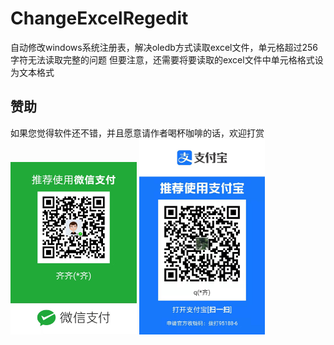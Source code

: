# ChangeExcelRegedit
自动修改windows系统注册表，解决oledb方式读取excel文件，单元格超过256字符无法读取完整的问题
但要注意，还需要将要读取的excel文件中单元格格式设为文本格式

## 赞助
如果您觉得软件还不错，并且愿意请作者喝杯咖啡的话，欢迎打赏<br/>
<img src="https://github.com/zhangqi-ulua/FiddlerHeadConvertor/blob/main/%E4%BD%BF%E7%94%A8%E8%AF%B4%E6%98%8E/wechat.jpg" width="40%">
<img src="https://github.com/zhangqi-ulua/FiddlerHeadConvertor/blob/main/%E4%BD%BF%E7%94%A8%E8%AF%B4%E6%98%8E/alipay.jpg" width="40%">
